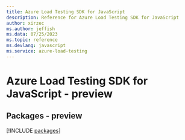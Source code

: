 ```yaml
---
title: Azure Load Testing SDK for JavaScript
description: Reference for Azure Load Testing SDK for JavaScript
author: xirzec
ms.author: jeffish
ms.data: 07/25/2023
ms.topic: reference
ms.devlang: javascript
ms.service: azure-load-testing
---
```

# Azure Load Testing SDK for JavaScript - preview
## Packages - preview
[!INCLUDE [packages](load-testing-index.md)]